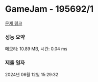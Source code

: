 # GameJam - 195692/1 

[문제 링크](https://level.goorm.io/exam/195692/gamejam/quiz/1) 

### 성능 요약

메모리: 10.89 MB, 시간: 0.04 ms

### 제출 일자

2024년 06월 12일 15:29:32

